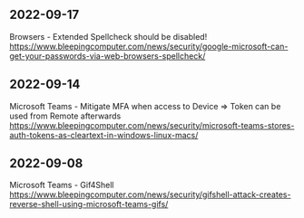 ## 2022-09-17
Browsers - Extended Spellcheck should be disabled!
https://www.bleepingcomputer.com/news/security/google-microsoft-can-get-your-passwords-via-web-browsers-spellcheck/

## 2022-09-14 
Microsoft Teams - Mitigate MFA when access to Device => Token can be used from Remote afterwards
https://www.bleepingcomputer.com/news/security/microsoft-teams-stores-auth-tokens-as-cleartext-in-windows-linux-macs/

## 2022-09-08
Microsoft Teams - Gif4Shell
https://www.bleepingcomputer.com/news/security/gifshell-attack-creates-reverse-shell-using-microsoft-teams-gifs/
